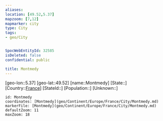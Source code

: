 ```yaml
---
aliases: 
location: [49.52,5.37]
mapzoom: [7,12] 
mapmarker: city 
type: City
tags:
- geo/City


SpocWebEntityId: 32585
isDeleted: false
confidential: public

title: Montmedy
---
```

[geo-lon::5.37]
[geo-lat::49.52]
[name::Montmedy]
[State::]
[Country::[France](geo/Continent/Europe/France.md)]
[StateId::]
[Population::]
[Unknown::]


```leaflet
id: Montmedy
coordinates: [Montmedy](geo/Continent/Europe/France/City/Montmedy.md)
markerFile: [Montmedy](geo/Continent/Europe/France/City/Montmedy.md)
defaultZoom: 11 
maxZoom: 18
```



